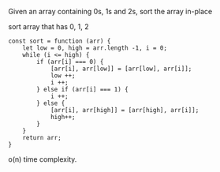 
Given an array containing 0s, 1s and 2s, sort the array in-place

sort array that has 0, 1, 2

```
const sort = function (arr) {
    let low = 0, high = arr.length -1, i = 0;
    while (i <= high) {
        if (arr[i] === 0) {
            [arr[i], arr[low]] = [arr[low], arr[i]];
            low ++;
            i ++;
        } else if (arr[i] === 1) {
            i ++;
        } else {
            [arr[i], arr[high]] = [arr[high], arr[i]];
            high++;
        }
    }
    return arr;
}

```

o(n) time complexity.